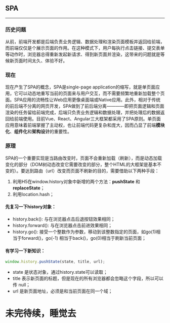 ## SPA
---
### 历史问题
从前，前端开发都是后端负责业务逻辑、数据处理和渲染页面模板并返回给前端，而前端仅仅是个展示页面的作用。在这种模式下，用户每执行点击链接、提交表单等动作时，浏览器总得重新发起新请求、得到新页面并渲染，这带来的问题就是等候新页面时间太久、体验不好。
### 现在
现在产生了SPA的概念，SPA是single-page application的缩写，就是单页面应用，它可以动态地重写当前的页面来与用户交互，而不需要频繁地重新加载整个页面。SPA应用的流畅性让Web应用更像桌面端或Native应用。此外，相对于传统的前后端不分离的网页开发，SPA做到了前后端分离————即把页面逻辑和页面渲染的任务留给前端完成，后端只负责业务逻辑和数据处理，并把处理后的数据返回给前端使用。目前Vue、React、Angular三大框架都采用了SPA原则。单页面应用意味着前端掌握了主动权，也让前端代码更复杂和庞大，因而凸显了前端**模块化**、**组件化**和**架构设计**的重要性。
### 原理
SPA的一个重要实现是当路由改变时，页面不会重新加载（刷新），而是动态加载变化的部分（DOM树动态改变它需要改变的部分，整个HTML的大框架是基本不变的）。要达到路由（url）改变而页面不刷新的目的，需要借助以下两种手段：
1. 利用H5在window.history对象中新增的两个方法：**pushState** 和 **replaceState**；
2. 利用location.hash；
#### 先复习一下history对象：
- history.back(): 与在浏览器点击后退按钮效果相同；
- history.forward(): 与在浏览器点击前进效果相同；
- history.go(): 接受一个整数作为参数，移动到该整数指定的页面，如go(1)相当于forward()，go(-1) 相当于back()，go(0)相当于刷新当前页面；
#### 有学习一下新知识：
```javascript
window.history.pushState(state, title, url);
```
- state 是状态对象，通过history.state可以读取；
- title 表示新页面的标题，但是现在的所有浏览器都会忽略这个字段，所以可以传 null；
- url 是新页面地址，必须是和当前页面在同一个域；

# 未完待续，睡觉去
